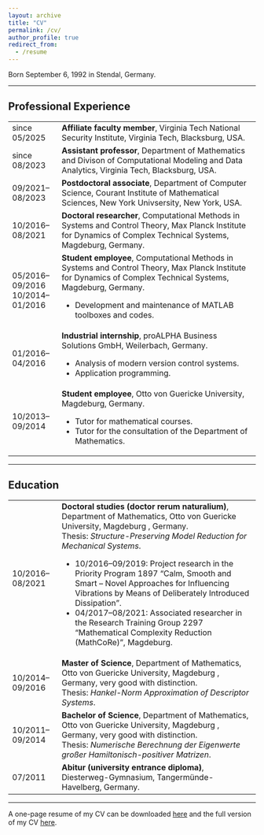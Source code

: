 ```yaml
---
layout: archive
title: "CV"
permalink: /cv/
author_profile: true
redirect_from:
  - /resume
---
```


<style>
  p {
    word-wrap: break-word;
    overflow-wrap: break-word;
  }
</style>

Born September 6, 1992 in Stendal, Germany.

---

## Professional Experience ##

<table class="eventtable">
  <tr>
    <td style="width:20%"> since 05/2025 </td>
    <td>
      <b>Affiliate faculty member</b>, Virginia Tech National Security
      Institute, Virginia Tech, Blacksburg, USA.
    </td>
  </tr>
  <tr>
    <td style="width:20%"> since 08/2023 </td>
    <td>
      <b>Assistant professor</b>, Department of Mathematics and
      Divison of Computational Modeling and Data Analytics,
      Virginia Tech, Blacksburg, USA.
    </td>
  </tr>
  <tr>
    <td style="width:20%"> 09/2021&ndash;08/2023 </td>
    <td>
      <b>Postdoctoral associate</b>, Department of Computer Science, Courant
      Institute of Mathematical Sciences, New York Univsersity, New York, USA.
    </td>
  </tr>
  <tr>
    <td style="width:20%"> 10/2016&ndash;08/2021 </td>
    <td>
      <b>Doctoral researcher</b>, Computational Methods in Systems and Control 
      Theory, Max Planck Institute for Dynamics of Complex Technical Systems, 
      Magdeburg, Germany.
    </td>
  </tr>
  <tr>
    <td> 05/2016&ndash;09/2016<br/> 10/2014&ndash;01/2016 </td>
    <td>
      <b>Student employee</b>, Computational Methods in Systems and Control 
      Theory, Max Planck Institute for Dynamics of Complex Technical Systems, 
      Magdeburg, Germany.
      <ul>
        <li>
          Development and maintenance of MATLAB toolboxes and codes.
        </li>
      </ul>
    </td>
  </tr>
  <tr>
    <td> 01/2016&ndash;04/2016 </td>
    <td>
      <b>Industrial internship</b>, proALPHA Business Solutions GmbH, 
      Weilerbach, Germany.
      <ul>
        <li>
          Analysis of modern version control systems.
        </li>
        <li>
          Application programming.
        </li>
      </ul>
    </td>
  </tr>
  <tr>
    <td> 10/2013&ndash;09/2014 </td>
    <td>
      <b>Student employee</b>, Otto von Guericke University, Magdeburg, Germany.
      <ul>
        <li>
          Tutor for mathematical courses.
        </li>
        <li>
          Tutor for the consultation of the Department of Mathematics.
        </li>
      </ul>
    </td>
  </tr>
</table>

---

## Education ##

<table class="eventtable">
  <tr>
    <td style="width:20%"> 10/2016&ndash;08/2021 </td>
    <td> <b>Doctoral studies (doctor rerum naturalium)</b>, Department of
      Mathematics, Otto von Guericke University, Magdeburg , Germany.<br/>
      Thesis: <i>Structure-Preserving Model Reduction for Mechanical Systems</i>.
      <ul>
        <li>
          10/2016&ndash;09/2019: Project research in the Priority Program 1897 
          <q>Calm, Smooth and Smart &ndash; Novel Approaches for Influencing 
          Vibrations by Means of Deliberately Introduced Dissipation</q>.
        </li>
        <li>
          04/2017&ndash;08/2021: Associated researcher in the Research
          Training Group 2297 <q>Mathematical Complexity Reduction
          (MathCoRe)</q>, Magdeburg.
        </li>
      </ul>
    </td>
  </tr>
  <tr>
    <td> 10/2014&ndash;09/2016 </td>
    <td>
      <b>Master of Science</b>, Department of Mathematics, Otto von Guericke
      University, Magdeburg , Germany, very good with distinction.<br/>
      Thesis: <i>Hankel-Norm Approximation of Descriptor Systems</i>.
    </td>
  </tr>
  <tr>
    <td> 10/2011&ndash;09/2014 </td>
    <td>
      <b>Bachelor of Science</b>, Department of Mathematics, Otto von Guericke
      University, Magdeburg , Germany, very good with distinction.<br/>
      Thesis: <i>Numerische Berechnung der Eigenwerte großer 
      Hamiltonisch-positiver Matrizen</i>.
    </td>
  </tr>
  <tr>
    <td> 07/2011 </td>
    <td>
      <b>Abitur (university entrance diploma)</b>, Diesterweg-Gymnasium, 
      Tangermünde-Havelberg, Germany.
    </td>
  </tr>
</table>

---

A one-page resume of my CV can be downloaded <a target="blank_"
href="../files/cv/swrwerner_resume.pdf">here</a> and the full version of my CV
<a target="blank_" href="../files/cv/swrwerner_cv.pdf">here</a>.
